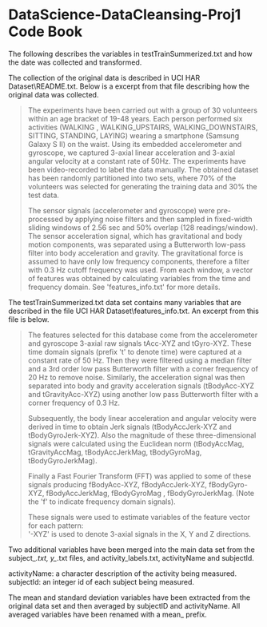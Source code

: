 # DataScience-DataCleansing-Proj1 Code Book

The following describes the variables in testTrainSummerized.txt and how the 
date was collected and transformed.

The collection of the original data is described in UCI HAR Dataset\README.txt.
Below is a excerpt from that file describing how the original data was collected.

> The experiments have been carried out with a group of 30 volunteers within an
> age bracket of 19-48 years. Each person performed six activities (WALKING
> , WALKING_UPSTAIRS, WALKING_DOWNSTAIRS, SITTING, STANDING, LAYING) wearing
> a smartphone (Samsung Galaxy S II) on the waist. Using its embedded accelerometer
> and gyroscope, we captured 3-axial linear acceleration and 3-axial angular
> velocity at a constant rate of 50Hz. The experiments have been video-recorded
> to label the data manually. The obtained dataset has been randomly partitioned
> into two sets, where 70% of the volunteers was selected for generating the
> training data and 30% the test data. 
> 
> The sensor signals (accelerometer and gyroscope) were pre-processed by applying
> noise filters and then sampled in fixed-width sliding windows of 2.56 sec and
> 50% overlap (128 readings/window). The sensor acceleration signal, which has
> gravitational and body motion components, was separated using a Butterworth
> low-pass filter into body acceleration and gravity. The gravitational force
> is assumed to have only low frequency components, therefore a filter with 0.3
> Hz cutoff frequency was used. From each window, a vector of features was obtained
> by calculating variables from the time and frequency domain. See 'features_info.txt'
> for more details. 

The testTrainSummerized.txt data set contains many variables that are described in 
the file UCI HAR Dataset\features_info.txt.  An excerpt from this file is below.

> The features selected for this database come from the accelerometer and gyroscope 
> 3-axial raw signals tAcc-XYZ and tGyro-XYZ. These time domain signals (prefix 't' 
> to denote time) were captured at a constant rate of 50 Hz. Then they were filtered 
> using a median filter and a 3rd order low pass Butterworth filter with a corner 
> frequency of 20 Hz to remove noise. Similarly, the acceleration signal was then 
> separated into body and gravity acceleration signals (tBodyAcc-XYZ and tGravityAcc-XYZ) 
> using another low pass Butterworth filter with a corner frequency of 0.3 Hz. 
> 
> Subsequently, the body linear acceleration and angular velocity were derived 
> in time to obtain Jerk signals (tBodyAccJerk-XYZ and tBodyGyroJerk-XYZ). Also the 
> magnitude of these three-dimensional signals were calculated using the Euclidean 
> norm (tBodyAccMag, tGravityAccMag, tBodyAccJerkMag, tBodyGyroMag, tBodyGyroJerkMag). 
> 
> Finally a Fast Fourier Transform (FFT) was applied to some of these signals producing 
> fBodyAcc-XYZ, fBodyAccJerk-XYZ, fBodyGyro-XYZ, fBodyAccJerkMag, fBodyGyroMag
> , fBodyGyroJerkMag. (Note the 'f' to indicate frequency domain signals). 
> 
> These signals were used to estimate variables of the feature vector for each pattern:  
> '-XYZ' is used to denote 3-axial signals in the X, Y and Z directions.

Two additional variables have been merged into the main data set from the 
subject_*.txt, y_*.txt files, and activity_labels.txt, activityName and subjectId.

activityName: a character description of the activity being measured.
subjectId: an integer id of each subject being measured.

The mean and standard deviation variables have been extracted from the original data set
and then averaged by subjectID and activityName.  All averaged variables have been 
renamed with a mean_ prefix.
